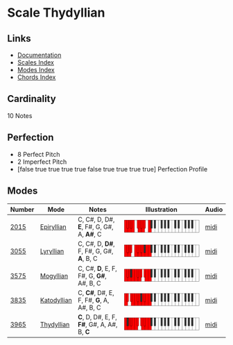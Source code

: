 # Scale Thydyllian

## Links

- [Documentation](index.md)
- [Scales Index](Scales.md)
- [Modes Index](Modes.md)
- [Chords Index](Chords.md)

## Cardinality

10 Notes

## Perfection

- 8 Perfect Pitch
- 2 Imperfect Pitch
- [false true true true true false true true true true] Perfection Profile

## Modes

| Number | Mode | Notes | Illustration | Audio |
|--------|------|-------|--------------|-------|
| [2015](https://ianring.com/musictheory/scales/2015) | [Epiryllian](ModeEpiryllian.md) | C, C#, D, D#, **E**, F#, G, G#, A, **A#**, C | ![CNaturalEpiryllian](ModeCNaturalEpiryllian.png) | [midi](https://github.com/edipermadi/music/blob/main/docs/ModeCNaturalEpiryllian.mid?raw=true) | 
| [3055](https://ianring.com/musictheory/scales/3055) | [Lyryllian](ModeLyryllian.md) | C, C#, D, **D#**, F, F#, G, G#, **A**, B, C | ![CNaturalLyryllian](ModeCNaturalLyryllian.png) | [midi](https://github.com/edipermadi/music/blob/main/docs/ModeCNaturalLyryllian.mid?raw=true) | 
| [3575](https://ianring.com/musictheory/scales/3575) | [Mogyllian](ModeMogyllian.md) | C, C#, **D**, E, F, F#, G, **G#**, A#, B, C | ![CNaturalMogyllian](ModeCNaturalMogyllian.png) | [midi](https://github.com/edipermadi/music/blob/main/docs/ModeCNaturalMogyllian.mid?raw=true) | 
| [3835](https://ianring.com/musictheory/scales/3835) | [Katodyllian](ModeKatodyllian.md) | C, **C#**, D#, E, F, F#, **G**, A, A#, B, C | ![CNaturalKatodyllian](ModeCNaturalKatodyllian.png) | [midi](https://github.com/edipermadi/music/blob/main/docs/ModeCNaturalKatodyllian.mid?raw=true) | 
| [3965](https://ianring.com/musictheory/scales/3965) | [Thydyllian](ModeThydyllian.md) | **C**, D, D#, E, F, **F#**, G#, A, A#, B, **C** | ![CNaturalThydyllian](ModeCNaturalThydyllian.png) | [midi](https://github.com/edipermadi/music/blob/main/docs/ModeCNaturalThydyllian.mid?raw=true) | 
